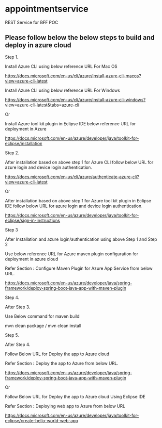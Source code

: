 # appointmentservice
REST Service for BFF POC

Please follow below the below steps to build and deploy in azure cloud
----------------------------------------------------------------------

Step 1.

Install Azure CLI using below reference URL For Mac OS

https://docs.microsoft.com/en-us/cli/azure/install-azure-cli-macos?view=azure-cli-latest

Install Azure CLI using below reference URL For Windows

https://docs.microsoft.com/en-us/cli/azure/install-azure-cli-windows?view=azure-cli-latest&tabs=azure-cli

Or

Install Azure tool kit plugin in Eclipse IDE below reference URL for deployment in Azure

https://docs.microsoft.com/en-us/azure/developer/java/toolkit-for-eclipse/installation


Step 2.

After installation based on above step 1 for Azure CLI follow below URL for azure login and device login authentication.

https://docs.microsoft.com/en-us/cli/azure/authenticate-azure-cli?view=azure-cli-latest

Or

After installation based on above step 1 for Azure tool kit plugin in Eclipse IDE follow below URL for azure login and device login authentication.

https://docs.microsoft.com/en-us/azure/developer/java/toolkit-for-eclipse/sign-in-instructions


Step 3

After Installation and azure login/authentication using above Step 1 and Step 2

Use below reference URL for Azure maven plugin configuration for deployment in azure cloud

Refer Section  : Configure Maven Plugin for Azure App Service from below URL.

https://docs.microsoft.com/en-us/azure/developer/java/spring-framework/deploy-spring-boot-java-app-with-maven-plugin


Step 4. 

After Step 3.

Use Below command for maven build

mvn clean package / mvn clean install


Step 5.

After Step 4.

Follow Below URL for Deploy the app to Azure cloud

Refer Section  : Deploy the app to Azure from below URL.

https://docs.microsoft.com/en-us/azure/developer/java/spring-framework/deploy-spring-boot-java-app-with-maven-plugin

Or 

Follow Below URL for Deploy the app to Azure cloud Using Eclipse IDE

Refer Section  : Deploying web app to Azure from below URL

https://docs.microsoft.com/en-us/azure/developer/java/toolkit-for-eclipse/create-hello-world-web-app








